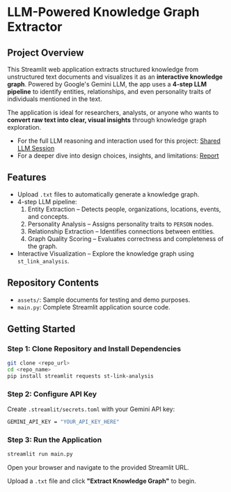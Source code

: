 # LLM-Powered Knowledge Graph Extractor

## Project Overview

This Streamlit web application extracts structured knowledge from unstructured text documents and visualizes it as an **interactive knowledge graph**. Powered by Google's Gemini LLM, the app uses a **4-step LLM pipeline** to identify entities, relationships, and even personality traits of individuals mentioned in the text.

The application is ideal for researchers, analysts, or anyone who wants to **convert raw text into clear, visual insights** through knowledge graph exploration.

- For the full LLM reasoning and interaction used for this project:
[Shared LLM Session](https://gemini.google.com/share/794002dc6157)
- For a deeper dive into design choices, insights, and limitations:  [Report](REPORT.md)

## Features

- Upload `.txt` files to automatically generate a knowledge graph.
- 4-step LLM pipeline:
    1. Entity Extraction – Detects people, organizations, locations, events, and concepts.
    2. Personality Analysis – Assigns personality traits to `PERSON` nodes.
    3. Relationship Extraction – Identifies connections between entities.
    4. Graph Quality Scoring – Evaluates correctness and completeness of the graph.
- Interactive Visualization – Explore the knowledge graph using `st_link_analysis`.

## Repository Contents

- `assets/`: Sample documents for testing and demo purposes.
- `main.py`: Complete Streamlit application source code.

## Getting Started

### Step 1: Clone Repository and Install Dependencies

```bash
git clone <repo_url>
cd <repo_name>
pip install streamlit requests st-link-analysis
```

### Step 2: Configure API Key
Create `.streamlit/secrets.toml` with your Gemini API key:
```bash
GEMINI_API_KEY = "YOUR_API_KEY_HERE"
```

### Step 3: Run the Application
```bash
streamlit run main.py
```
Open your browser and navigate to the provided Streamlit URL.


Upload a `.txt` file and click **"Extract Knowledge Graph"** to begin.

